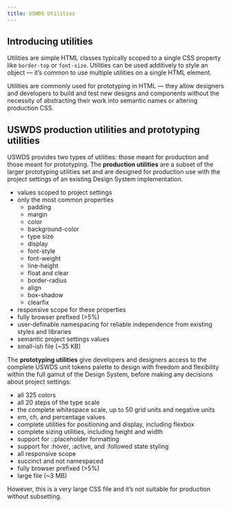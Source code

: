 ```yaml
---
title: USWDS Utilities
---
```


## Introducing utilities
Utilities are simple HTML classes typically scoped to a single CSS property like `border-top` or `font-size`. Utilities can be used additively to style an object — it’s common to use multiple utilities on a single HTML element.

Utilities are commonly used for prototyping in HTML — they allow designers and developers to build and test new designs and components without the necessity of abstracting their work into semantic names or altering production CSS.

## USWDS production utilities and prototyping utilities
USWDS provides two types of utilities: those meant for production and those meant for prototyping.
The **production utilities** are a subset of the larger prototyping utilities set and are designed for production use with the project settings of an existing Design System implementation.

- values scoped to project settings
- only the most common properties
    - padding
    - margin
    - color
    - background-color
    - type size
    - display
    - font-style
    - font-weight
    - line-height
    - float and clear
    - border-radius
    - align
    - box-shadow
    - clearfix
- responsive scope for these properties
- fully browser prefixed (>5%)
- user-definable namespacing for reliable independence from existing styles and libraries
- semantic project settings values
- small-ish file (~35 KB)

The **prototyping utilities** give developers and designers access to the complete USWDS unit tokens palette to design with freedom and flexibility within the full gamut of the Design System, before making any decisions about project settings:
- all 325 colors
- all 20 steps of the type scale
- the complete whitespace scale, up to 50 grid units and negative units
- em, ch, and percentage values
- complete utilities for positioning and display, including flexbox
- complete sizing utilities, including height and width
- support for ::placeholder formatting
- support for :hover, :active, and :followed state styling
- all responsive scope
- succinct and not namespaced
- fully browser prefixed (>5%)
- large file (~3 MB)

However, this is a very large CSS file and it’s not suitable for production without subsetting.
